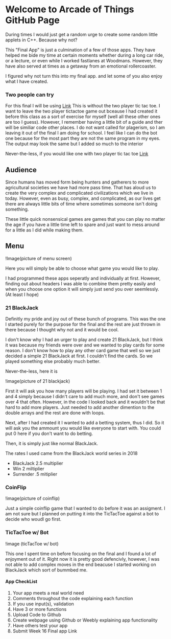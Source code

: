 # Welcome to Arcade of Things GitHub Page

During times I would just get a random urge to create some random little applets in C++. Because why not? 

This "Final App" is just a culmination of a few of those apps. They have helped me bide my time at certain moments whether during a long car ride, or a lecture, or even while I worked fastlanes at Woodmans. However, they have also served at times as a getaway from an emotional rollercoaster. 

I figured why not turn this into my final app. and let some of you also enjoy what I have created.


### Two people can try

For this final I will be using [Link](https://repl.it/@Metapalms/Actual-Actual-C-276-Final)
This is without the two player tic tac toe. I want to leave the two player tictactoe game out bceause I had created it before this class as a sort of exercise for myself (well all these other ones are too I guess). However, I remember having a little bit of a guide and ther will be similiar code other places. I do not want called for plagerism, so I am leaving it out of the final I am doing for school. I feel like I can do the bot one because for the most part they are not the same program in my eyes. The output may look the same but I added so much to the interior

Never-the-less, if you would like one with two player tic tac toe [Link](https://repl.it/@Metapalms/Not-Actual-C-276-Final-Wish)


## Audience

Since humans has moved form being hunters and gatherers to more agricultural societies we have had more pass time. That has aloud us to create the very complex and complicated civilizations which we live in today. However, even as busy, complex, and complicated, as our lives get there are always little bits of time where sometimes someone isn't doing something. 

These little quick nonsensical games are games that you can play no matter the age if you have a little time left to spare and just want to mess around for a little as I did while making them.



## Menu

!Image(picture of menu screen)

Here you will simply be able to choose what game you would like to play.

I had programmed these apps seperatly and individually at first. However, finding out about headers I was able to combine them pretty easily and when you choose one option it will simply just send you over seemlessly. (At least I hope)


### 21 BlackJack

Definitly my pride and joy out of these bunch of programs. This was the one I started purely for the purpose for the final and the rest are just thrown in there because I thought why not and it would be cool.

I don't know why I had an urger to play and create 21 BlackJack, but I think it was because my friends were over and we wanted to play cards for some reason. I don't know how to play any other card game that well so we just decided a simple 21 BlackJack at first. I couldn't find the cards. So we played something else probably much better.

Never-the-less, here it is

!image(picture of 21 blackjack)

First it will ask you how many players will be playing. I had set it between 1 and 4 simply because I didn't care to add much more, and don't see games over 4 that often. However, in the code I looked back and it wouldn't be that hard to add more players. Just needed to add another dimention to the double arrays and the rest are done with loops. 

Next, after I had created it I wanted to add a betting system, thus I did. So it will ask you the ammount you would like everyone to start with. You could put 0 here if you don't want to do betting. 

Then, it is simply just like normal BlackJack.

The rates I used came from the BlackJack world series in 2018 
- BlackJack 2.5 multiplier
- Win 2 miltiplier 
- Surrender .5 mitiplier


### CoinFlip

!image(picture of coinflip)

Just a simple coinflip game that I wanted to do before it was an assigment. I am not sure but I planned on putting it into the TicTacToe against a bot to decide who woudl go first. 



### TicTacToe w/ Bot 

!image (ticTacToe w/ bot)

This one I spent time on before focusing on the final and I found a lot of enjoyment out of it. Right now it is pretty good defencivly, however, I was not able to add complex moves in the end beacuse I started working on BlackJack which sort of bummbed me.


#### App CheckList
1. Your app meets a real world need
2. Comments throughout the code explaining each function
3. If you use input(s), validation
4. Have 3 or more functions
5. Upload Code to Github
6. Create webpage using Github or Weebly explaining app functionality
7. Have others test your app
8. Submit Week 16 Final app Link

